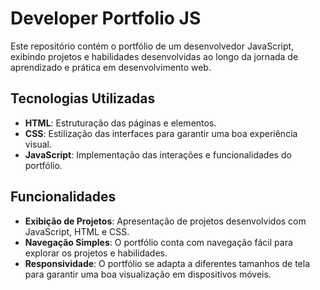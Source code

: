 # Developer Portfolio JS

Este repositório contém o portfólio de um desenvolvedor JavaScript, exibindo projetos e habilidades desenvolvidas ao longo da jornada de aprendizado e prática em desenvolvimento web.

## Tecnologias Utilizadas

- **HTML**: Estruturação das páginas e elementos.
- **CSS**: Estilização das interfaces para garantir uma boa experiência visual.
- **JavaScript**: Implementação das interações e funcionalidades do portfólio.

## Funcionalidades

- **Exibição de Projetos**: Apresentação de projetos desenvolvidos com JavaScript, HTML e CSS.
- **Navegação Simples**: O portfólio conta com navegação fácil para explorar os projetos e habilidades.
- **Responsividade**: O portfólio se adapta a diferentes tamanhos de tela para garantir uma boa visualização em dispositivos móveis.
